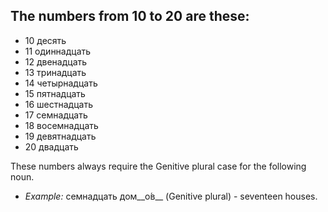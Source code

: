 ## The numbers from 10 to 20 are these:

*   10 десять
*   11 одиннадцать
*   12 двенадцать
*   13 тринадцать
*   14 четырнадцать
*   15 пятнадцать
*   16 шестнадцать
*   17 семнадцать
*   18 восемнадцать
*   19 девятнадцать
*   20 двадцать

These numbers always require the Genitive plural case for the following noun.

*   _Example:_ семнадцать дом__о́в__ (Genitive plural) - seventeen houses.